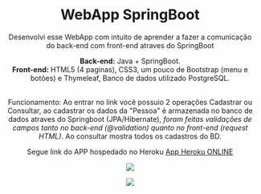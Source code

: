 <h1 align="center">WebApp SpringBoot</h1>
<p align="center">Desenvolvi esse WebApp com intuito de aprender a fazer a comunicação do back-end com front-end atraves do SpringBoot</p>
<p align="center"><b>Back-end:</b> Java + SpringBoot.<br>
<b>Front-end:</b> HTML5 (4 paginas), CSS3, um pouco de Bootstrap (menu e botões) e Thymeleaf, Banco de dados utilizado PostgreSQL.<br><br></p>

<p align="center">Funcionamento: Ao entrar no link você possuio 2 operações Cadastrar ou Consultar, ao cadastrar os dados da "Pessoa" é armazenada no banco de dados atraves do Springboot (JPA/Hibernate),
<i>foram feitas validações de campos tanto no back-end (@validation) quanto no front-end (request HTML)</i>. Ao consultar mostra todos os cadastros do BD.</p>

<p align="center">Segue link do APP hospedado no Heroku <a href="https://webapp-cadastro-pessoa.herokuapp.com/">App Heroku ONLINE</a></p>

<p align="center"><image src="Capturar.PNG"></p>
<p align="center"><image src="Capturar2.PNG"></p>
